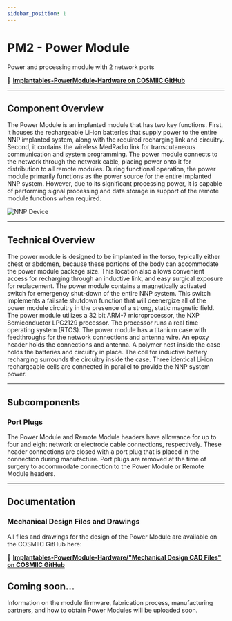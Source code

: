 ```yaml
---
sidebar_position: 1
---
```


# PM2 - Power Module

Power and processing module with 2 network ports

:link: **[Implantables-PowerModule-Hardware on COSMIIC GitHub](https://github.com/COSMIIC-Inc/Implantables-PowerModule-Hardware)**

---

## Component Overview

The Power Module is an implanted module that has two key functions. First, it houses the rechargeable Li-ion batteries that supply power to the entire NNP implanted system, along with the required recharging link and circuitry. Second, it contains the wireless MedRadio link for transcutaneous communication and system programming. The power module connects to the network through the network cable, placing power onto it for distribution to all remote modules. During functional operation, the power module primarily functions as the power source for the entire implanted NNP system. However, due to its significant processing power, it is capable of performing signal processing and data storage in support of the remote module functions when required.

![NNP Device](./img/nnp.jpg)

---

## Technical Overview

The power module is designed to be implanted in the torso, typically either chest or abdomen, because these portions of the body can accommodate the power module package size. This location also allows convenient access for recharging through an inductive link, and easy surgical exposure for replacement. The power module contains a magnetically activated switch for emergency shut-down of the entire NNP system. This switch implements a failsafe shutdown function that will deenergize all of the power module circuitry in the presence of a strong, static magnetic field. The power module utilizes a 32 bit ARM-7 microprocessor, the NXP Semiconductor LPC2129 processor. The processor runs a real time operating system (RTOS). The power module has a titanium case with feedthroughs for the network connections and antenna wire. An epoxy header holds the connections and antenna. A polymer nest inside the case holds the batteries and circuitry in place. The coil for inductive battery recharging surrounds the circuitry inside the case. Three identical Li-ion rechargeable cells are connected in parallel to provide the NNP system power.

---

## Subcomponents

### Port Plugs

The Power Module and Remote Module headers have allowance for up to four and eight network or electrode cable connections, respectively. These header connections are closed with a port plug that is placed in the connection during manufacture. Port plugs are removed at the time of surgery to accommodate connection to the Power Module or Remote Module headers.

---

## Documentation

### Mechanical Design Files and Drawings
All files and drawings for the design of the Power Module are available on the COSMIIC GitHub here:

:link: **[Implantables-PowerModule-Hardware/"Mechanical Design CAD Files" on COSMIIC GitHub](https://github.com/COSMIIC-Inc/Implantables-PowerModule-Hardware/tree/main/Mechanical%20Design%20CAD%20Files)**

## Coming soon...

Information on the module firmware, fabrication process, manufacturing partners, and how to obtain Power Modules will be uploaded soon.